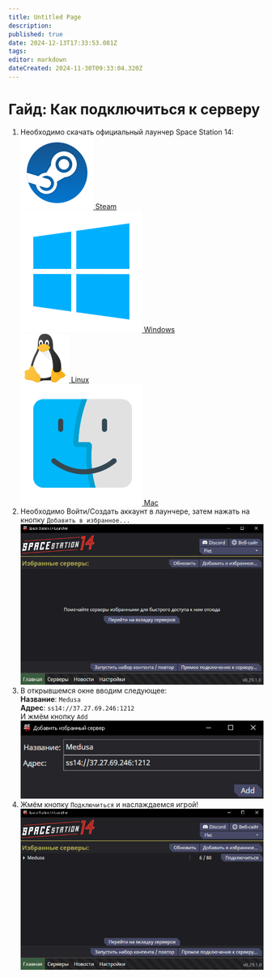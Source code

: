 ```yaml
---
title: Untitled Page
description: 
published: true
date: 2024-12-13T17:33:53.081Z
tags: 
editor: markdown
dateCreated: 2024-11-30T09:33:04.320Z
---
```



</head>
<body>
<p class="hui">
    <h1>Гайд: Как подключиться к серверу</h1>
    <ol type="1">
        <li>
            Необходимо скачать официальный лаунчер Space Station 14:
            <div class="icon-container">
                <div class="icon-box">
                    <a href="https://store.steampowered.com/app/1255460?snr=5000_5100__" target="_blank"> 
                        <img src="/guides/steam.png" img {
  image-rendering: auto !important;
} alt="Steam Icon">
                        <span>Steam</span>
                    </a>
                </div>
                <div class="icon-box">
                    <a href="https://github.com/space-wizards/SS14.Launcher/releases/latest/download/SS14.Launcher_Windows.zip" target="_blank">
                        <img src="/guides/windows.png" img {
  image-rendering: auto !important;
} alt="Windows Icon">
                        <span>Windows</span>
                    </a>
                </div>
                <div class="icon-box">
                    <a href="https://flathub.org/apps/com.spacestation14.Launcher" target="_blank" rel="nofollow">
                        <img src="/guides/linux.png" img {
  image-rendering: auto !important;
} alt="Linux Icon">
                        <span>Linux</span> 
                    </a>
                </div>
                <div class="icon-box">
                    <a href="https://github.com/space-wizards/SS14.Launcher/releases/latest/download/SS14.Launcher_macOS.zip" target="_blank">
                        <img src="/guides/mac.png" img {
  image-rendering: auto !important;
} alt="Mac Icon">
                        <span>Mac</span>
                    </a>
                </div>
            </div>
        </li>
        <li>
            Необходимо Войти/Создать аккаунт в лаунчере, затем нажать на кнопку <code>Добавить в избранное...</code><br>
            <img src="11.png" img {
  image-rendering: auto !important; alt="Жмём кнопку">
        </li>
        <li>
            В открывшемся окне вводим следующее:<br>
            <b>Название</b>: <code id="copy_me">Medusa</code><br>
            <b>Адрес</b>: <code id="copy_me">ss14://37.27.69.246:1212</code><br>
            И жмём кнопку <code>Add</code><br>
            <img src="22.jpg" img {
  image-rendering: auto !important; alt="Вводим данные">
        </li>
        <li>
            Жмём кнопку <code>Подключиться</code> и наслаждаемся игрой!<br>
            <img src="33.jpg" img {
  image-rendering: auto !important; alt="Играем">
        </li>
    </ol>
</p>